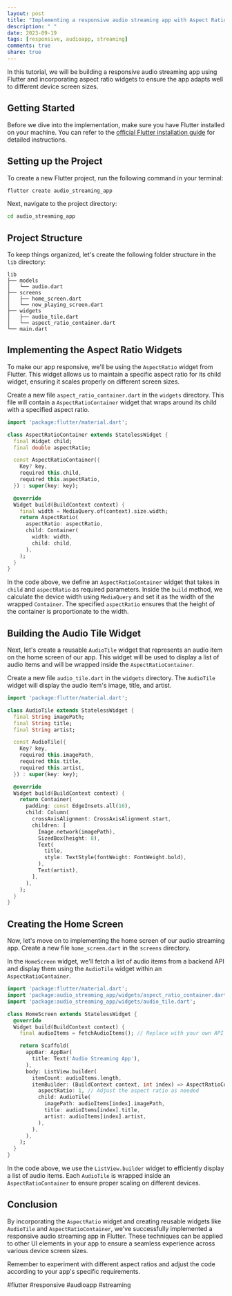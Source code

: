 ```yaml
---
layout: post
title: "Implementing a responsive audio streaming app with Aspect Ratio widgets in Flutter"
description: " "
date: 2023-09-19
tags: [responsive, audioapp, streaming]
comments: true
share: true
---
```


In this tutorial, we will be building a responsive audio streaming app using Flutter and incorporating aspect ratio widgets to ensure the app adapts well to different device screen sizes.

## Getting Started

Before we dive into the implementation, make sure you have Flutter installed on your machine. You can refer to the [official Flutter installation guide](https://flutter.dev/docs/get-started/install) for detailed instructions.

## Setting up the Project

To create a new Flutter project, run the following command in your terminal:

```bash
flutter create audio_streaming_app
```

Next, navigate to the project directory:

```bash
cd audio_streaming_app
```

## Project Structure

To keep things organized, let's create the following folder structure in the `lib` directory:

```
lib
├── models
│   └── audio.dart
├── screens
│   ├── home_screen.dart
│   └── now_playing_screen.dart
├── widgets
│   ├── audio_tile.dart
│   └── aspect_ratio_container.dart
└── main.dart
```

## Implementing the Aspect Ratio Widgets

To make our app responsive, we'll be using the `AspectRatio` widget from Flutter. This widget allows us to maintain a specific aspect ratio for its child widget, ensuring it scales properly on different screen sizes.

Create a new file `aspect_ratio_container.dart` in the `widgets` directory. This file will contain a `AspectRatioContainer` widget that wraps around its child with a specified aspect ratio.

```dart
import 'package:flutter/material.dart';

class AspectRatioContainer extends StatelessWidget {
  final Widget child;
  final double aspectRatio;

  const AspectRatioContainer({
    Key? key,
    required this.child,
    required this.aspectRatio,
  }) : super(key: key);

  @override
  Widget build(BuildContext context) {
    final width = MediaQuery.of(context).size.width;
    return AspectRatio(
      aspectRatio: aspectRatio,
      child: Container(
        width: width,
        child: child,
      ),
    );
  }
}
```

In the code above, we define an `AspectRatioContainer` widget that takes in `child` and `aspectRatio` as required parameters. Inside the `build` method, we calculate the device width using `MediaQuery` and set it as the width of the wrapped `Container`. The specified `aspectRatio` ensures that the height of the container is proportionate to the width.

## Building the Audio Tile Widget

Next, let's create a reusable `AudioTile` widget that represents an audio item on the home screen of our app. This widget will be used to display a list of audio items and will be wrapped inside the `AspectRatioContainer`.

Create a new file `audio_tile.dart` in the `widgets` directory. The `AudioTile` widget will display the audio item's image, title, and artist.

```dart
import 'package:flutter/material.dart';

class AudioTile extends StatelessWidget {
  final String imagePath;
  final String title;
  final String artist;

  const AudioTile({
    Key? key,
    required this.imagePath,
    required this.title,
    required this.artist,
  }) : super(key: key);

  @override
  Widget build(BuildContext context) {
    return Container(
      padding: const EdgeInsets.all(16),
      child: Column(
        crossAxisAlignment: CrossAxisAlignment.start,
        children: [
          Image.network(imagePath),
          SizedBox(height: 8),
          Text(
            title,
            style: TextStyle(fontWeight: FontWeight.bold),
          ),
          Text(artist),
        ],
      ),
    );
  }
}
```

## Creating the Home Screen

Now, let's move on to implementing the home screen of our audio streaming app. Create a new file `home_screen.dart` in the `screens` directory.

In the `HomeScreen` widget, we'll fetch a list of audio items from a backend API and display them using the `AudioTile` widget within an `AspectRatioContainer`.

```dart
import 'package:flutter/material.dart';
import 'package:audio_streaming_app/widgets/aspect_ratio_container.dart';
import 'package:audio_streaming_app/widgets/audio_tile.dart';

class HomeScreen extends StatelessWidget {
  @override
  Widget build(BuildContext context) {
    final audioItems = fetchAudioItems(); // Replace with your own API call

    return Scaffold(
      appBar: AppBar(
        title: Text('Audio Streaming App'),
      ),
      body: ListView.builder(
        itemCount: audioItems.length,
        itemBuilder: (BuildContext context, int index) => AspectRatioContainer(
          aspectRatio: 1, // Adjust the aspect ratio as needed
          child: AudioTile(
            imagePath: audioItems[index].imagePath,
            title: audioItems[index].title,
            artist: audioItems[index].artist,
          ),
        ),
      ),
    );
  }
}
```

In the code above, we use the `ListView.builder` widget to efficiently display a list of audio items. Each `AudioTile` is wrapped inside an `AspectRatioContainer` to ensure proper scaling on different devices.

## Conclusion

By incorporating the `AspectRatio` widget and creating reusable widgets like `AudioTile` and `AspectRatioContainer`, we've successfully implemented a responsive audio streaming app in Flutter. These techniques can be applied to other UI elements in your app to ensure a seamless experience across various device screen sizes.

Remember to experiment with different aspect ratios and adjust the code according to your app's specific requirements.

#flutter #responsive #audioapp #streaming